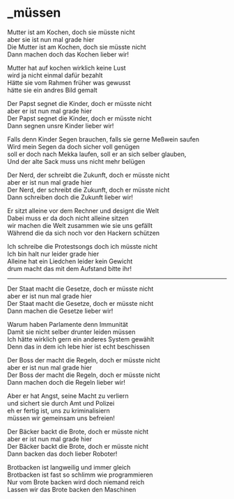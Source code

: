 # _müssen

Mutter ist am Kochen, doch sie müsste nicht  
aber sie ist nun mal grade hier  
Die Mutter ist am Kochen, doch sie müsste nicht  
Dann machen doch das Kochen lieber wir!

Mutter hat auf kochen wirklich keine Lust  
wird ja nicht einmal dafür bezahlt  
Hätte sie vom Rahmen früher was gewusst  
hätte sie ein andres Bild gemalt

Der Papst segnet die Kinder, doch er müsste nicht  
aber er ist nun mal grade hier  
Der Papst segnet die Kinder, doch er müsste nicht  
Dann segnen unsre Kinder lieber wir!  

Falls denn Kinder Segen brauchen, falls sie gerne Meßwein saufen  
Wird mein Segen da doch sicher voll genügen  
soll er doch nach Mekka laufen, soll er an sich selber glauben,  
Und der alte Sack muss uns nicht mehr belügen

Der Nerd, der schreibt die Zukunft, doch er müsste nicht  
aber er ist nun mal grade hier  
Der Nerd, der schreibt die Zukunft, doch er müsste nicht  
Dann schreiben doch die Zukunft lieber wir!

Er sitzt alleine vor dem Rechner und designt die Welt  
Dabei muss er da doch nicht alleine sitzen  
wir machen die Welt zusammen wie sie uns gefällt  
Während die da sich noch vor den Hackern schützen

Ich schreibe die Protestsongs doch ich müsste nicht  
Ich bin halt nur leider grade hier  
Alleine hat ein Liedchen leider kein Gewicht  
drum macht das mit dem Aufstand bitte ihr!

---

Der Staat macht die Gesetze, doch er müsste nicht  
aber er ist nun mal grade hier  
Der Staat macht die Gesetze, doch er müsste nicht  
Dann machen die Gesetze lieber wir!

Warum haben Parlamente denn Immunität  
Damit sie nicht selber drunter leiden müssen  
Ich hätte wirklich gern ein anderes System gewählt  
Denn das in dem ich lebe hier ist echt beschissen

Der Boss der macht die Regeln, doch er müsste nicht  
aber er ist nun mal grade hier  
Der Boss der macht die Regeln, doch er müsste nicht  
Dann machen doch die Regeln lieber wir!

Aber er hat Angst, seine Macht zu verliern  
und sichert sie durch Amt und Polizei  
eh er fertig ist, uns zu kriminalisiern  
müssen wir gemeinsam uns befreien!

Der Bäcker backt die Brote, doch er müsste nicht  
aber er ist nun mal grade hier  
Der Bäcker backt die Brote, doch er müsste nicht  
Dann backen das doch lieber Roboter!

Brotbacken ist langweilig und immer gleich  
Brotbacken ist fast so schlimm wie programmieren  
Nur vom Brote backen wird doch niemand reich  
Lassen wir das Brote backen den Maschinen



